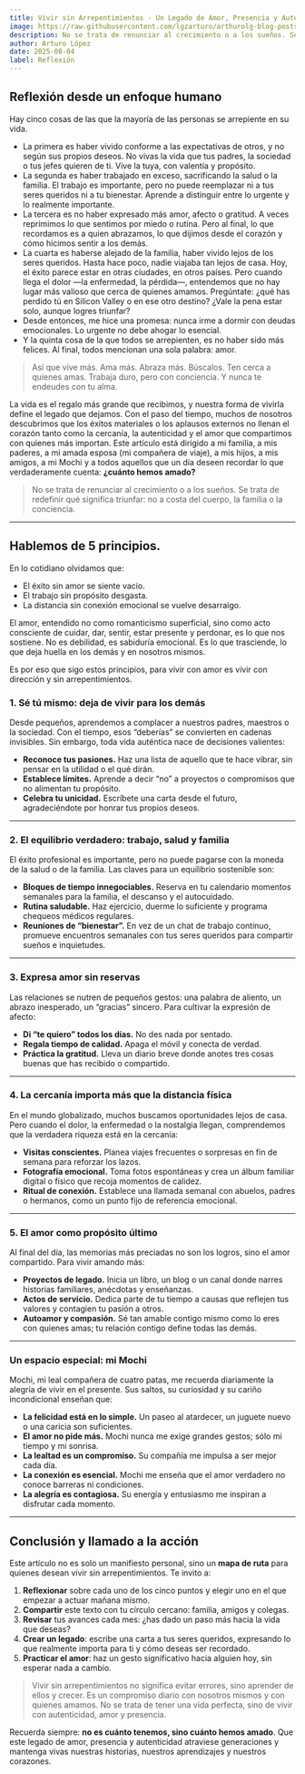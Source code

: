 ```yaml
---
title: Vivir sin Arrepentimientos - Un Legado de Amor, Presencia y Autenticidad
image: https://raw.githubusercontent.com/lgzarturo/arthurolg-blog-posts/refs/heads/main/articles/images/vivir-sin-arrepentimientos-5-lecciones-que-aprender.webp
description: No se trata de renunciar al crecimiento o a los sueños. Se trata de redefinir qué significa triunfar.
author: Arturo López
date: 2025-08-04
label: Reflexión
---
```


## Reflexión desde un enfoque humano

Hay cinco cosas de las que la mayoría de las personas se arrepiente en su vida.

- La primera es haber vivido conforme a las expectativas de otros, y no según sus propios deseos. No vivas la vida que tus padres, la sociedad o tus jefes quieren de ti. Vive la tuya, con valentía y propósito.
- La segunda es haber trabajado en exceso, sacrificando la salud o la familia. El trabajo es importante, pero no puede reemplazar ni a tus seres queridos ni a tu bienestar. Aprende a distinguir entre lo urgente y lo realmente importante.
- La tercera es no haber expresado más amor, afecto o gratitud. A veces reprimimos lo que sentimos por miedo o rutina. Pero al final, lo que recordamos es a quien abrazamos, lo que dijimos desde el corazón y cómo hicimos sentir a los demás.
- La cuarta es haberse alejado de la familia, haber vivido lejos de los seres queridos. Hasta hace poco, nadie viajaba tan lejos de casa. Hoy, el éxito parece estar en otras ciudades, en otros países. Pero cuando llega el dolor —la enfermedad, la pérdida—, entendemos que no hay lugar más valioso que cerca de quienes amamos. Pregúntate: ¿qué has perdido tú en Silicon Valley o en ese otro destino? ¿Vale la pena estar solo, aunque logres triunfar?
- Desde entonces, me hice una promesa: nunca irme a dormir con deudas emocionales. Lo urgente no debe ahogar lo esencial.
- Y la quinta cosa de la que todos se arrepienten, es no haber sido más felices. Al final, todos mencionan una sola palabra: amor.

> Así que vive más. Ama más. Abraza más. Búscalos. Ten cerca a quienes amas. Trabaja duro, pero con conciencia. Y nunca te endeudes con tu alma.

La vida es el regalo más grande que recibimos, y nuestra forma de vivirla define el legado que dejamos. Con el paso del tiempo, muchos de nosotros descubrimos que los éxitos materiales o los aplausos externos no llenan el corazón tanto como la cercanía, la autenticidad y el amor que compartimos con quienes más importan. Este artículo está dirigido a mi familia, a mis paderes, a mi amada esposa (mi compañera de viaje), a mis hijos, a mis amigos, a mi Mochi y a todos aquellos que un día deseen recordar lo que verdaderamente cuenta: **¿cuánto hemos amado?**

> No se trata de renunciar al crecimiento o a los sueños. Se trata de redefinir qué significa triunfar: no a costa del cuerpo, la familia o la conciencia.

---

## Hablemos de 5 principios.

En lo cotidiano olvidamos que:

- El éxito sin amor se siente vacío.
- El trabajo sin propósito desgasta.
- La distancia sin conexión emocional se vuelve desarraigo.

El amor, entendido no como romanticismo superficial, sino como acto consciente de cuidar, dar, sentir, estar presente y perdonar, es lo que nos sostiene. No es debilidad, es sabiduría emocional. Es lo que trasciende, lo que deja huella en los demás y en nosotros mismos.

Es por eso que sigo estos principios, para vivir con amor es vivir con dirección y sin arrepentimientos.

### 1. Sé tú mismo: deja de vivir para los demás

Desde pequeños, aprendemos a complacer a nuestros padres, maestros o la sociedad. Con el tiempo, esos “deberías” se convierten en cadenas invisibles. Sin embargo, toda vida auténtica nace de decisiones valientes:

* **Reconoce tus pasiones.** Haz una lista de aquello que te hace vibrar, sin pensar en la utilidad o el qué dirán.
* **Establece límites.** Aprende a decir “no” a proyectos o compromisos que no alimentan tu propósito.
* **Celebra tu unicidad.** Escríbete una carta desde el futuro, agradeciéndote por honrar tus propios deseos.

---

### 2. El equilibrio verdadero: trabajo, salud y familia

El éxito profesional es importante, pero no puede pagarse con la moneda de la salud o de la familia. Las claves para un equilibrio sostenible son:

* **Bloques de tiempo innegociables.** Reserva en tu calendario momentos semanales para la familia, el descanso y el autocuidado.
* **Rutina saludable.** Haz ejercicio, duerme lo suficiente y programa chequeos médicos regulares.
* **Reuniones de “bienestar”.** En vez de un chat de trabajo continuo, promueve encuentros semanales con tus seres queridos para compartir sueños e inquietudes.

---

### 3. Expresa amor sin reservas

Las relaciones se nutren de pequeños gestos: una palabra de aliento, un abrazo inesperado, un “gracias” sincero. Para cultivar la expresión de afecto:

* **Di “te quiero” todos los días.** No des nada por sentado.
* **Regala tiempo de calidad.** Apaga el móvil y conecta de verdad.
* **Práctica la gratitud.** Lleva un diario breve donde anotes tres cosas buenas que has recibido o compartido.

---

### 4. La cercanía importa más que la distancia física

En el mundo globalizado, muchos buscamos oportunidades lejos de casa. Pero cuando el dolor, la enfermedad o la nostalgia llegan, comprendemos que la verdadera riqueza está en la cercanía:

* **Visitas conscientes.** Planea viajes frecuentes o sorpresas en fin de semana para reforzar los lazos.
* **Fotografía emocional.** Toma fotos espontáneas y crea un álbum familiar digital o físico que recoja momentos de calidez.
* **Ritual de conexión.** Establece una llamada semanal con abuelos, padres o hermanos, como un punto fijo de referencia emocional.

---

### 5. El amor como propósito último

Al final del día, las memorias más preciadas no son los logros, sino el amor compartido. Para vivir amando más:

* **Proyectos de legado.** Inicia un libro, un blog o un canal donde narres historias familiares, anécdotas y enseñanzas.
* **Actos de servicio.** Dedica parte de tu tiempo a causas que reflejen tus valores y contagien tu pasión a otros.
* **Autoamor y compasión.** Sé tan amable contigo mismo como lo eres con quienes amas; tu relación contigo define todas las demás.

---

### Un espacio especial: mi Mochi

Mochi, mi leal compañera de cuatro patas, me recuerda diariamente la alegría de vivir en el presente. Sus saltos, su curiosidad y su cariño incondicional enseñan que:

* **La felicidad está en lo simple.** Un paseo al atardecer, un juguete nuevo o una caricia son suficientes.
* **El amor no pide más.** Mochi nunca me exige grandes gestos; sólo mi tiempo y mi sonrisa.
* **La lealtad es un compromiso.** Su compañía me impulsa a ser mejor cada día.
* **La conexión es esencial.** Mochi me enseña que el amor verdadero no conoce barreras ni condiciones.
* **La alegría es contagiosa.** Su energía y entusiasmo me inspiran a disfrutar cada momento.

---

## Conclusión y llamado a la acción

Este artículo no es solo un manifiesto personal, sino un **mapa de ruta** para quienes desean vivir sin arrepentimientos. Te invito a:

1. **Reflexionar** sobre cada uno de los cinco puntos y elegir uno en el que empezar a actuar mañana mismo.
2. **Compartir** este texto con tu círculo cercano: familia, amigos y colegas.
3. **Revisar** tus avances cada mes: ¿has dado un paso más hacia la vida que deseas?
4. **Crear un legado**: escribe una carta a tus seres queridos, expresando lo que realmente importa para ti y cómo deseas ser recordado.
5. **Practicar el amor**: haz un gesto significativo hacia alguien hoy, sin esperar nada a cambio.

> Vivir sin arrepentimientos no significa evitar errores, sino aprender de ellos y crecer. Es un compromiso diario con nosotros mismos y con quienes amamos.
> No se trata de tener una vida perfecta, sino de vivir con autenticidad, amor y presencia.

Recuerda siempre: **no es cuánto tenemos, sino cuánto hemos amado**. Que este legado de amor, presencia y autenticidad atraviese generaciones y mantenga vivas nuestras historias, nuestros aprendizajes y nuestros corazones.
